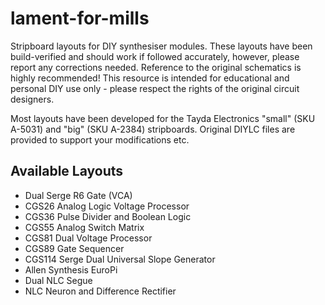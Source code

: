 # lament-for-mills

Stripboard layouts for DIY synthesiser modules. These layouts have been build-verified and should work if followed accurately, however, please report any corrections needed. Reference to the original schematics is highly recommended! This resource is intended for educational and personal DIY use only - please respect the rights of the original circuit designers.

Most layouts have been developed for the Tayda Electronics "small" (SKU A-5031) and "big" (SKU A-2384) stripboards. Original DIYLC files are provided to support your modifications etc.

## Available Layouts

* Dual Serge R6 Gate (VCA)
* CGS26 Analog Logic Voltage Processor
* CGS36 Pulse Divider and Boolean Logic
* CGS55 Analog Switch Matrix
* CGS81 Dual Voltage Processor
* CGS89 Gate Sequencer
* CGS114 Serge Dual Universal Slope Generator
* Allen Synthesis EuroPi
* Dual NLC Segue
* NLC Neuron and Difference Rectifier
